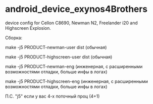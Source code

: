 android_device_exynos4Brothers
==============================

device config for Cellon C8690, Newman N2, Freelander i20 and Highscreen Explosion.

Сборка:

make -j5 PRODUCT-newman-user dist   (обычная)

make -j5 PRODUCT-highscreen-user dist   (обычная)

make -j5 PRODUCT-newman-eng   (инженерная, с расширенными возможностями отладки, больше инфы в логах)

make -j5 PRODUCT-highscreen-eng   (инженерная, с расширенными возможностями отладки, больше инфы в логах)

П.С. "j5" если у вас 4-х поточный проц (4+1)
